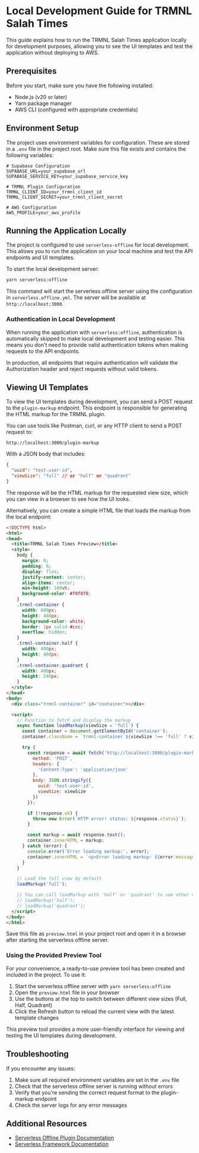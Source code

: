 # Local Development Guide for TRMNL Salah Times

This guide explains how to run the TRMNL Salah Times application locally for development purposes, allowing you to see the UI templates and test the application without deploying to AWS.

## Prerequisites

Before you start, make sure you have the following installed:
- Node.js (v20 or later)
- Yarn package manager
- AWS CLI (configured with appropriate credentials)

## Environment Setup

The project uses environment variables for configuration. These are stored in a `.env` file in the project root. Make sure this file exists and contains the following variables:

```
# Supabase Configuration
SUPABASE_URL=your_supabase_url
SUPABASE_SERVICE_KEY=your_supabase_service_key

# TRMNL Plugin Configuration
TRMNL_CLIENT_ID=your_trmnl_client_id
TRMNL_CLIENT_SECRET=your_trmnl_client_secret

# AWS Configuration
AWS_PROFILE=your_aws_profile
```

## Running the Application Locally

The project is configured to use `serverless-offline` for local development. This allows you to run the application on your local machine and test the API endpoints and UI templates.

To start the local development server:

```bash
yarn serverless:offline
```

This command will start the serverless offline server using the configuration in `serverless.offline.yml`. The server will be available at `http://localhost:3000`.

### Authentication in Local Development

When running the application with `serverless:offline`, authentication is automatically skipped to make local development and testing easier. This means you don't need to provide valid authentication tokens when making requests to the API endpoints.

In production, all endpoints that require authentication will validate the Authorization header and reject requests without valid tokens.

## Viewing UI Templates

To view the UI templates during development, you can send a POST request to the `plugin-markup` endpoint. This endpoint is responsible for generating the HTML markup for the TRMNL plugin.

You can use tools like Postman, curl, or any HTTP client to send a POST request to:

```
http://localhost:3000/plugin-markup
```

With a JSON body that includes:

```json
{
  "uuid": "test-user-id",
  "viewSize": "full" // or "half" or "quadrant"
}
```

The response will be the HTML markup for the requested view size, which you can view in a browser to see how the UI looks.

Alternatively, you can create a simple HTML file that loads the markup from the local endpoint:

```html
<!DOCTYPE html>
<html>
<head>
  <title>TRMNL Salah Times Preview</title>
  <style>
    body {
      margin: 0;
      padding: 0;
      display: flex;
      justify-content: center;
      align-items: center;
      min-height: 100vh;
      background-color: #f0f0f0;
    }
    .trmnl-container {
      width: 800px;
      height: 480px;
      background-color: white;
      border: 1px solid #ccc;
      overflow: hidden;
    }
    .trmnl-container.half {
      width: 400px;
      height: 480px;
    }
    .trmnl-container.quadrant {
      width: 400px;
      height: 240px;
    }
  </style>
</head>
<body>
  <div class="trmnl-container" id="container"></div>

  <script>
    // Function to fetch and display the markup
    async function loadMarkup(viewSize = 'full') {
      const container = document.getElementById('container');
      container.className = `trmnl-container ${viewSize !== 'full' ? viewSize : ''}`;

      try {
        const response = await fetch('http://localhost:3000/plugin-markup', {
          method: 'POST',
          headers: {
            'Content-Type': 'application/json'
          },
          body: JSON.stringify({
            uuid: 'test-user-id',
            viewSize: viewSize
          })
        });

        if (!response.ok) {
          throw new Error(`HTTP error! status: ${response.status}`);
        }

        const markup = await response.text();
        container.innerHTML = markup;
      } catch (error) {
        console.error('Error loading markup:', error);
        container.innerHTML = `<p>Error loading markup: ${error.message}</p>`;
      }
    }

    // Load the full view by default
    loadMarkup('full');

    // You can call loadMarkup with 'half' or 'quadrant' to see other view sizes
    // loadMarkup('half');
    // loadMarkup('quadrant');
  </script>
</body>
</html>
```

Save this file as `preview.html` in your project root and open it in a browser after starting the serverless offline server.

### Using the Provided Preview Tool

For your convenience, a ready-to-use preview tool has been created and included in the project. To use it:

1. Start the serverless offline server with `yarn serverless:offline`
2. Open the `preview.html` file in your browser
3. Use the buttons at the top to switch between different view sizes (Full, Half, Quadrant)
4. Click the Refresh button to reload the current view with the latest template changes

This preview tool provides a more user-friendly interface for viewing and testing the UI templates during development.

## Troubleshooting

If you encounter any issues:

1. Make sure all required environment variables are set in the `.env` file
2. Check that the serverless offline server is running without errors
3. Verify that you're sending the correct request format to the plugin-markup endpoint
4. Check the server logs for any error messages

## Additional Resources

- [Serverless Offline Plugin Documentation](https://github.com/dherault/serverless-offline)
- [Serverless Framework Documentation](https://www.serverless.com/framework/docs/)
